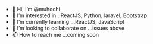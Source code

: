 - 👋 Hi, I’m @muhochi
- 👀 I’m interested in ..ReactJS, Python, laravel, Bootstrap 
- 🌱 I’m currently learning ...ReactJS, JavaScript
- 💞️ I’m looking to collaborate on ...issues above
- 📫 How to reach me ...coming soon 

<!---
muhochi/muhochi is a ✨ special ✨ repository because its `README.md` (this file) appears on your GitHub profile.
You can click the Preview link to take a look at your changes.
--->
